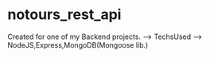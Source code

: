 # notours_rest_api
Created for one of my Backend projects.  --> TechsUsed --> NodeJS,Express,MongoDB(Mongoose lib.)

